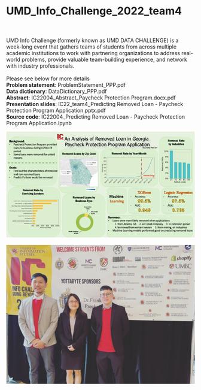 # UMD_Info_Challenge_2022_team4
<br>
<br>
UMD Info Challenge (formerly known as UMD DATA CHALLENGE) is a week-long event that gathers teams of students from across multiple academic institutions to work with partnering organizations to address real-world problems, provide valuable team-building experience, and network with industry professionals.
<br>
<br>
Please see below for more details <br>
<b>Problem statement</b>: ProblemStatement_PPP.pdf  <br> 
<b>Data dictionary</b>: DataDictionary_PPP.pdf <br>
<b>Abstract</b>: IC22004_Abstract_Paycheck Protection Program.docx.pdf <br>
<b>Presentation slides</b>: IC22_team4_Predicting Removed Loan - Paycheck Protection Program Application.pptx.pdf <br>
<b>Source code</b>: IC22004_Predicting Removed Loan - Paycheck Protection Program Application.ipynb

<br>

![Image text](https://github.com/lch99310/UMD_Info_Challenge_2022/blob/main/pic/poster.png)
<br>
<br>
![Image text](https://github.com/lch99310/UMD_Info_Challenge_2022/blob/main/pic/60D580CD-8D74-42C1-BDC1-960E0B20C406.JPG)
